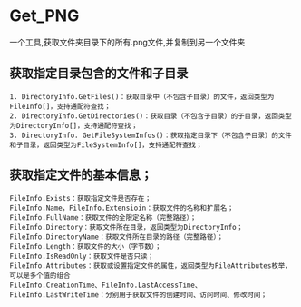 # Get_PNG
一个工具,获取文件夹目录下的所有.png文件,并复制到另一个文件夹
## 获取指定目录包含的文件和子目录
    1. DirectoryInfo.GetFiles()：获取目录中（不包含子目录）的文件，返回类型为FileInfo[]，支持通配符查找；
    2. DirectoryInfo.GetDirectories()：获取目录（不包含子目录）的子目录，返回类型为DirectoryInfo[]，支持通配符查找；
    3. DirectoryInfo. GetFileSystemInfos()：获取指定目录下（不包含子目录）的文件和子目录，返回类型为FileSystemInfo[]，支持通配符查找；
## 获取指定文件的基本信息；
    FileInfo.Exists：获取指定文件是否存在；
    FileInfo.Name，FileInfo.Extensioin：获取文件的名称和扩展名；
    FileInfo.FullName：获取文件的全限定名称（完整路径）；
    FileInfo.Directory：获取文件所在目录，返回类型为DirectoryInfo；
    FileInfo.DirectoryName：获取文件所在目录的路径（完整路径）；
    FileInfo.Length：获取文件的大小（字节数）；
    FileInfo.IsReadOnly：获取文件是否只读；
    FileInfo.Attributes：获取或设置指定文件的属性，返回类型为FileAttributes枚举，可以是多个值的组合
    FileInfo.CreationTime、FileInfo.LastAccessTime、FileInfo.LastWriteTime：分别用于获取文件的创建时间、访问时间、修改时间；
